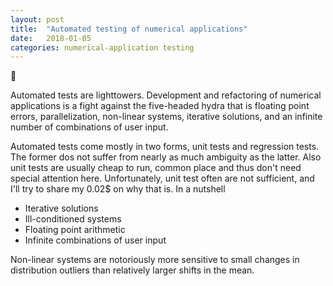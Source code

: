 ```yaml
---
layout: post
title:  "Automated testing of numerical applications"
date:   2018-01-05
categories: numerical-application testing
---
```


:construction:

Automated tests are lighttowers. Development and refactoring of numerical applications is a fight against the five-headed hydra that is floating point errors, parallelization, non-linear systems, iterative solutions, and an infinite number of combinations of user input.

Automated tests come mostly in two forms, unit tests and regression tests. The former dos not suffer from nearly as much ambiguity as the latter. Also unit tests are usually cheap to run, common place and thus don't need special attention here. Unfortunately, unit test often are not sufficient, and I'll try to share my 0.02$ on why that is. In a nutshell
- Iterative solutions
- Ill-conditioned systems
- Floating point arithmetic
- Infinite combinations of user input

Non-linear systems are notoriously more sensitive to small changes in distribution outliers than relatively larger shifts in the mean.
